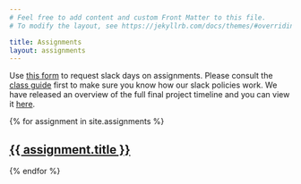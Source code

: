 ```yaml
---
# Feel free to add content and custom Front Matter to this file.
# To modify the layout, see https://jekyllrb.com/docs/themes/#overriding-theme-defaults

title: Assignments
layout: assignments
---
```


Use [this form](https://forms.gle/CHheiJq4XhA88rjWA) to request slack days on assignments. Please consult the [class guide](https://61040-fa22.github.io/about/) first to make sure you know how our slack policies work. We have released an overview of the full final project timeline and you can view it [here](https://61040-fa22.github.io/pages/final-project-overview.html).

{% for assignment in site.assignments %}
  <h2>
    <a href="{{ assignment.url }}">
      {{ assignment.title }}
    </a>
  </h2>
{% endfor %}